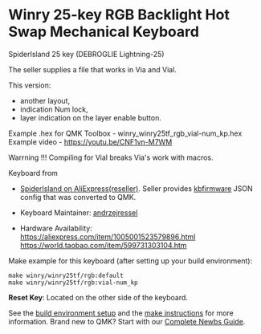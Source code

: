 # Winry 25-key RGB Backlight Hot Swap Mechanical Keyboard

SpiderIsland 25 key (DEBROGLIE Lightning-25)

The seller supplies a file that works in Via and Vial.

This version:
- another layout,
- indication Num lock,
- layer indication on the layer enable button.

Example .hex for QMK Toolbox - winry_winry25tf_rgb_vial-num_kp.hex
Example video - https://youtu.be/CNF1vn-M7WM

Warrning !!!
Compiling for Vial breaks Via's work with macros.

Keyboard from
* [SpiderIsland on AliExpress(reseller)](https://a.aliexpress.com/_dVJsSpR). Seller provides [kbfirmware](https://kbfirmware.com/) JSON config that was converted to QMK.



* Keyboard Maintainer: [andrzejressel](https://github.com/andrzejressel)
* Hardware Availability: 
https://aliexpress.com/item/1005001523579896.html
https://world.taobao.com/item/599731303104.htm

Make example for this keyboard (after setting up your build environment):

    make winry/winry25tf/rgb:default
    make winry/winry25tf/rgb:vial-num_kp

**Reset Key**: Located on the other side of the keyboard.

See the [build environment setup](https://docs.qmk.fm/#/getting_started_build_tools) and the [make instructions](https://docs.qmk.fm/#/getting_started_make_guide) for more information. Brand new to QMK? Start with our [Complete Newbs Guide](https://docs.qmk.fm/#/newbs).
